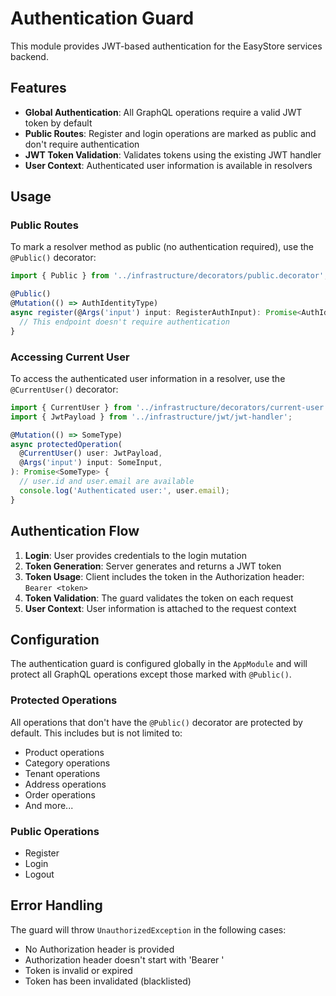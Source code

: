 # Authentication Guard

This module provides JWT-based authentication for the EasyStore services backend.

## Features

- **Global Authentication**: All GraphQL operations require a valid JWT token by default
- **Public Routes**: Register and login operations are marked as public and don't require authentication
- **JWT Token Validation**: Validates tokens using the existing JWT handler
- **User Context**: Authenticated user information is available in resolvers

## Usage

### Public Routes

To mark a resolver method as public (no authentication required), use the `@Public()` decorator:

```typescript
import { Public } from '../infrastructure/decorators/public.decorator';

@Public()
@Mutation(() => AuthIdentityType)
async register(@Args('input') input: RegisterAuthInput): Promise<AuthIdentityType> {
  // This endpoint doesn't require authentication
}
```

### Accessing Current User

To access the authenticated user information in a resolver, use the `@CurrentUser()` decorator:

```typescript
import { CurrentUser } from '../infrastructure/decorators/current-user.decorator';
import { JwtPayload } from '../infrastructure/jwt/jwt-handler';

@Mutation(() => SomeType)
async protectedOperation(
  @CurrentUser() user: JwtPayload,
  @Args('input') input: SomeInput,
): Promise<SomeType> {
  // user.id and user.email are available
  console.log('Authenticated user:', user.email);
}
```

## Authentication Flow

1. **Login**: User provides credentials to the login mutation
2. **Token Generation**: Server generates and returns a JWT token
3. **Token Usage**: Client includes the token in the Authorization header: `Bearer <token>`
4. **Token Validation**: The guard validates the token on each request
5. **User Context**: User information is attached to the request context

## Configuration

The authentication guard is configured globally in the `AppModule` and will protect all GraphQL operations except those marked with `@Public()`.

### Protected Operations

All operations that don't have the `@Public()` decorator are protected by default. This includes but is not limited to:

- Product operations
- Category operations
- Tenant operations
- Address operations
- Order operations
- And more...

### Public Operations

- Register
- Login
- Logout

## Error Handling

The guard will throw `UnauthorizedException` in the following cases:

- No Authorization header is provided
- Authorization header doesn't start with 'Bearer '
- Token is invalid or expired
- Token has been invalidated (blacklisted)
